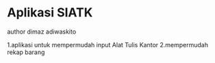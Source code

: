 # Aplikasi SIATK 
author dimaz adiwaskito

1.aplikasi untuk mempermudah input Alat Tulis Kantor
2.mempermudah rekap barang
